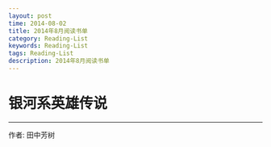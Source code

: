 ```yaml
---
layout: post
time: 2014-08-02
title: 2014年8月阅读书单
category: Reading-List
keywords: Reading-List
tags: Reading-List
description: 2014年8月阅读书单
---
```


# 银河系英雄传说

---------------------------

作者: 田中芳树

